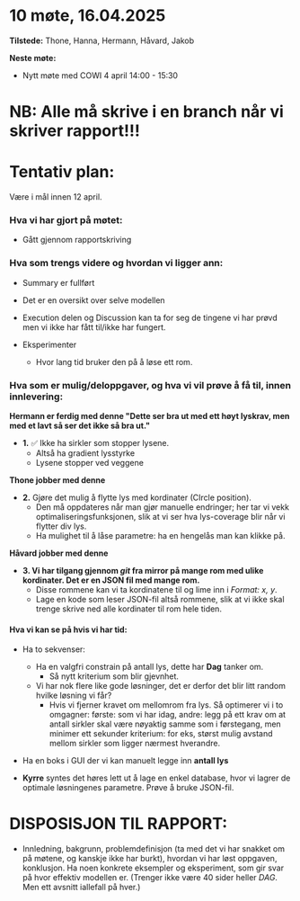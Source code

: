 #  10 møte, 16.04.2025 
**Tilstede:** Thone, Hanna, Hermann, Håvard, Jakob

**Neste møte:** 
* Nytt møte med COWI 4 april 14:00 - 15:30

# **NB: Alle må skrive i en branch når vi skriver rapport!!!**

# Tentativ plan:
Være i mål innen 12 april.

### Hva vi har gjort på møtet:
* Gått gjennom rapportskriving

### Hva som trengs videre og hvordan vi ligger ann:
* Summary er fullført
* Det er en oversikt over selve modellen

* Execution delen og Discussion kan ta for seg de tingene vi har prøvd men vi ikke har fått til/ikke har fungert.


* Eksperimenter
    * Hvor lang tid bruker den på å løse ett rom.



### Hva som er mulig/**deloppgaver**, og hva vi vil prøve å få til, innen innlevering:
**Hermann er ferdig med denne "Dette ser bra ut med ett høyt lyskrav, men med et lavt så ser det ikke så bra ut."**
* **1.** ✅ Ikke ha sirkler som stopper lysene.
    * Altså ha gradient lysstyrke
    * Lysene stopper ved veggene

**Thone jobber med denne**
* **2.** Gjøre det mulig å flytte lys med kordinater (CIrcle position). 
    * Den må oppdateres når man gjør manuelle endringer; her tar vi vekk optimaliseringsfunksjonen, slik at vi ser hva lys-coverage blir når vi flytter div lys.
    * Ha mulighet til å låse parametre: ha en hengelås man kan klikke på.

**Håvard jobber med denne**
* **3. Vi har tilgang gjennom *git* fra mirror på mange rom med ulike kordinater. Det er en JSON fil med mange rom.** 
    * Disse rommene kan vi ta kordinatene til og lime inn i *Format: x, y*. 
    * Lage en kode som leser JSON-fil altså rommene, slik at vi ikke skal trenge skrive ned alle kordinater til rom hele tiden. 

#### Hva vi kan se på hvis vi har tid:
* Ha to sekvenser:
    * Ha en valgfri constrain på antall lys, dette har **Dag** tanker om.
        * Så nytt kriterium som blir gjevnhet.
    * Vi har nok flere like gode løsninger, det er derfor det blir litt random hvilke løsning vi får?
        * Hvis vi fjerner kravet om mellomrom fra lys. Så optimerer vi i to omgagner: første: som vi har idag, andre: legg på ett krav om at antall sirkler skal være nøyaktig samme som i førstegang, men minimer ett sekunder kriterium: for eks, størst mulig avstand mellom sirkler som ligger nærmest hverandre. 

* Ha en boks i GUI der vi kan manuelt legge inn **antall lys**

* **Kyrre** syntes det høres lett ut å lage en enkel database, hvor vi lagrer de optimale løsningenes parametre. Prøve å bruke JSON-fil.





# DISPOSISJON TIL RAPPORT:
* Innledning, bakgrunn, problemdefinisjon (ta med det vi har snakket om på møtene, og kanskje ikke har burkt), hvordan vi har løst oppgaven, konklusjon. Ha noen konkrete eksempler og eksperiment, som gir svar på hvor effektiv modellen er. (Trenger ikke være 40 sider heller *DAG*. Men ett avsnitt iallefall på hver.)




